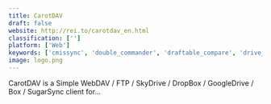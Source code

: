 ```yaml
---
title: CarotDAV
draft: false 
website: http://rei.to/carotdav_en.html
classification: ['']
platform: ['Web']
keywords: ['cmissync', 'double_commander', 'draftable_compare', 'drive_file_stream_by_google', 'dropboxportableahk', 'filezilla_secure', 'fireftp', 'flashfxp', 'forklift', 'gdocsdrive', 'koofr', 'smartftp', 'text_comparator', 'transmit', 'winscp', 'yandex.disk', 'overgrive']
image: logo.png
---
```

CarotDAV is a Simple WebDAV / FTP / SkyDrive / DropBox / GoogleDrive / Box / SugarSync client for...